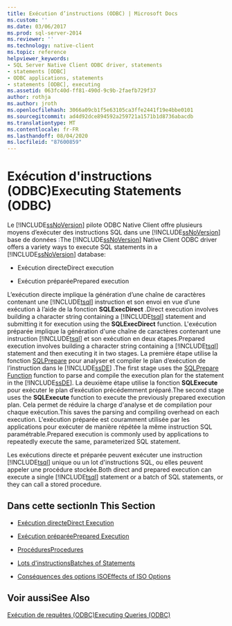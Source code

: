 ```yaml
---
title: Exécution d’instructions (ODBC) | Microsoft Docs
ms.custom: ''
ms.date: 03/06/2017
ms.prod: sql-server-2014
ms.reviewer: ''
ms.technology: native-client
ms.topic: reference
helpviewer_keywords:
- SQL Server Native Client ODBC driver, statements
- statements [ODBC]
- ODBC applications, statements
- statements [ODBC], executing
ms.assetid: 063fc40d-ff81-490d-9c9b-2faefb729f37
author: rothja
ms.author: jroth
ms.openlocfilehash: 3066a09cb1f5e63105ca3ffe2441f19e4bbe0101
ms.sourcegitcommit: ad4d92dce894592a259721a1571b1d8736abacdb
ms.translationtype: MT
ms.contentlocale: fr-FR
ms.lasthandoff: 08/04/2020
ms.locfileid: "87600859"
---
```

# <a name="executing-statements-odbc"></a><span data-ttu-id="122f2-102">Exécution d'instructions (ODBC)</span><span class="sxs-lookup"><span data-stu-id="122f2-102">Executing Statements (ODBC)</span></span>
  <span data-ttu-id="122f2-103">Le [!INCLUDE[ssNoVersion](../../../includes/ssnoversion-md.md)] pilote ODBC Native Client offre plusieurs moyens d’exécuter des instructions SQL dans une [!INCLUDE[ssNoVersion](../../../includes/ssnoversion-md.md)] base de données :</span><span class="sxs-lookup"><span data-stu-id="122f2-103">The [!INCLUDE[ssNoVersion](../../../includes/ssnoversion-md.md)] Native Client ODBC driver offers a variety ways to execute SQL statements in a [!INCLUDE[ssNoVersion](../../../includes/ssnoversion-md.md)] database:</span></span>  
  
-   <span data-ttu-id="122f2-104">Exécution directe</span><span class="sxs-lookup"><span data-stu-id="122f2-104">Direct execution</span></span>  
  
-   <span data-ttu-id="122f2-105">Exécution préparée</span><span class="sxs-lookup"><span data-stu-id="122f2-105">Prepared execution</span></span>  
  
 <span data-ttu-id="122f2-106">L’exécution directe implique la génération d’une chaîne de caractères contenant une [!INCLUDE[tsql](../../../includes/tsql-md.md)] instruction et son envoi en vue d’une exécution à l’aide de la fonction **SQLExecDirect** .</span><span class="sxs-lookup"><span data-stu-id="122f2-106">Direct execution involves building a character string containing a [!INCLUDE[tsql](../../../includes/tsql-md.md)] statement and submitting it for execution using the **SQLExecDirect** function.</span></span> <span data-ttu-id="122f2-107">L'exécution préparée implique la génération d'une chaîne de caractères contenant une instruction [!INCLUDE[tsql](../../../includes/tsql-md.md)] et son exécution en deux étapes.</span><span class="sxs-lookup"><span data-stu-id="122f2-107">Prepared execution involves building a character string containing a [!INCLUDE[tsql](../../../includes/tsql-md.md)] statement and then executing it in two stages.</span></span> <span data-ttu-id="122f2-108">La première étape utilise la fonction [SQLPrepare](https://go.microsoft.com/fwlink/?LinkId=59360) pour analyser et compiler le plan d’exécution de l’instruction dans le [!INCLUDE[ssDE](../../../includes/ssde-md.md)] .</span><span class="sxs-lookup"><span data-stu-id="122f2-108">The first stage uses the [SQLPrepare Function](https://go.microsoft.com/fwlink/?LinkId=59360) function to parse and compile the execution plan for the statement in the [!INCLUDE[ssDE](../../../includes/ssde-md.md)].</span></span> <span data-ttu-id="122f2-109">La deuxième étape utilise la fonction **SQLExecute** pour exécuter le plan d’exécution précédemment préparé.</span><span class="sxs-lookup"><span data-stu-id="122f2-109">The second stage uses the **SQLExecute** function to execute the previously prepared execution plan.</span></span> <span data-ttu-id="122f2-110">Cela permet de réduire la charge d'analyse et de compilation pour chaque exécution.</span><span class="sxs-lookup"><span data-stu-id="122f2-110">This saves the parsing and compiling overhead on each execution.</span></span> <span data-ttu-id="122f2-111">L'exécution préparée est couramment utilisée par les applications pour exécuter de manière répétée la même instruction SQL paramétrable.</span><span class="sxs-lookup"><span data-stu-id="122f2-111">Prepared execution is commonly used by applications to repeatedly execute the same, parameterized SQL statement.</span></span>  
  
 <span data-ttu-id="122f2-112">Les exécutions directe et préparée peuvent exécuter une instruction [!INCLUDE[tsql](../../../includes/tsql-md.md)] unique ou un lot d'instructions SQL, ou elles peuvent appeler une procédure stockée.</span><span class="sxs-lookup"><span data-stu-id="122f2-112">Both direct and prepared execution can execute a single [!INCLUDE[tsql](../../../includes/tsql-md.md)] statement or a batch of SQL statements, or they can call a stored procedure.</span></span>  
  
## <a name="in-this-section"></a><span data-ttu-id="122f2-113">Dans cette section</span><span class="sxs-lookup"><span data-stu-id="122f2-113">In This Section</span></span>  
  
-   [<span data-ttu-id="122f2-114">Exécution directe</span><span class="sxs-lookup"><span data-stu-id="122f2-114">Direct Execution</span></span>](direct-execution.md)  
  
-   [<span data-ttu-id="122f2-115">Exécution préparée</span><span class="sxs-lookup"><span data-stu-id="122f2-115">Prepared Execution</span></span>](prepared-execution.md)  
  
-   [<span data-ttu-id="122f2-116">Procédures</span><span class="sxs-lookup"><span data-stu-id="122f2-116">Procedures</span></span>](procedures.md)  
  
-   [<span data-ttu-id="122f2-117">Lots d'instructions</span><span class="sxs-lookup"><span data-stu-id="122f2-117">Batches of Statements</span></span>](batches-of-statements.md)  
  
-   [<span data-ttu-id="122f2-118">Conséquences des options ISO</span><span class="sxs-lookup"><span data-stu-id="122f2-118">Effects of ISO Options</span></span>](effects-of-iso-options.md)  
  
## <a name="see-also"></a><span data-ttu-id="122f2-119">Voir aussi</span><span class="sxs-lookup"><span data-stu-id="122f2-119">See Also</span></span>  
 [<span data-ttu-id="122f2-120">Exécution de requêtes &#40;ODBC&#41;</span><span class="sxs-lookup"><span data-stu-id="122f2-120">Executing Queries &#40;ODBC&#41;</span></span>](../executing-queries-odbc.md)  
  
  
